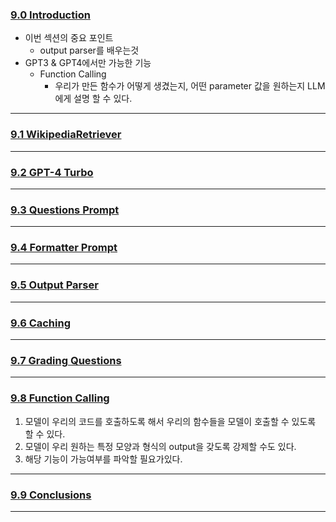 ### [9.0 Introduction](https://nomadcoders.co/fullstack-gpt/lectures/4599)
- 이번 섹션의 중요 포인트
	- output parser를 배우는것
- GPT3 & GPT4에서만 가능한 기능
	- Function Calling
		- 우리가 만든 함수가 어떻게 생겼는지, 어떤 parameter 값을 원하는지 LLM에게 설명 할 수 있다.
***
### [9.1 WikipediaRetriever](https://nomadcoders.co/fullstack-gpt/lectures/4600)

***
### [9.2 GPT-4 Turbo](https://nomadcoders.co/fullstack-gpt/lectures/4601)

***
### [9.3 Questions Prompt](https://nomadcoders.co/fullstack-gpt/lectures/4602)

***
### [9.4 Formatter Prompt](https://nomadcoders.co/fullstack-gpt/lectures/4603)

***
### [9.5 Output Parser](https://nomadcoders.co/fullstack-gpt/lectures/4604)

***
### [9.6 Caching](https://nomadcoders.co/fullstack-gpt/lectures/4605)

***
### [9.7 Grading Questions](https://nomadcoders.co/fullstack-gpt/lectures/4606)

***
### [9.8 Function Calling](https://nomadcoders.co/fullstack-gpt/lectures/4607)
1. 모델이 우리의 코드를 호출하도록 해서 우리의 함수들을 모델이 호출할 수 있도록 할 수 있다.
2. 모델이 우리 원하는 특정 모양과 형식의 output을 갖도록 강제할 수도 있다.
3. 해당 기능이 가능여부를 파악할 필요가있다.
***
### [9.9 Conclusions](https://nomadcoders.co/fullstack-gpt/lectures/4608)

***